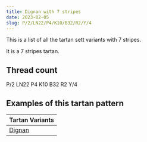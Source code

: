 ```yaml
---
title: Dignan with 7 stripes
date: 2023-02-05
slug: P/2/LN22/P4/K10/B32/R2/Y/4
---
```

This is a list of all the tartan sett variants with 7 stripes.

It is a 7 stripes tartan.


## Thread count
P/2 LN22 P4 K10 B32 R2 Y/4

## Examples of this tartan pattern

| Tartan Variants |
|---------------|
| [Dignan](/variants/p/2/ln22/p4/k10/b32/r2/y/4-b5480b0-k000000-lne0e0e0-p800080-rc00000-yf0c000)||
